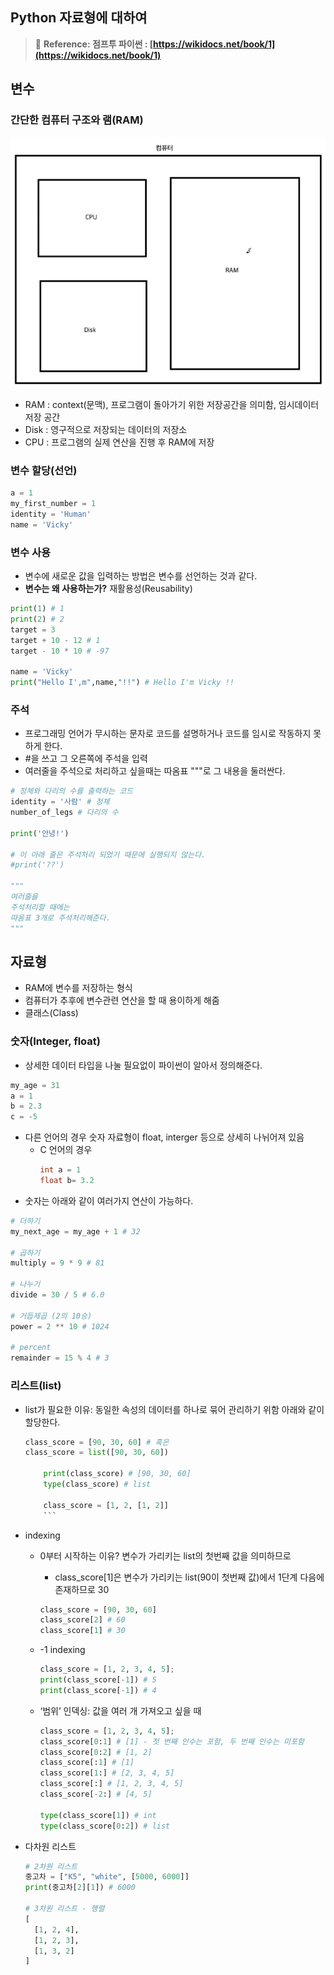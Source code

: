 ﻿## Python 자료형에 대하여

> 💫 **Reference: 점프투 파이썬 : [https://wikidocs.net/book/1](https://wikidocs.net/book/1)**

## 변수

### 간단한 컴퓨터 구조와 램(RAM)

![Alt text](../img/221127-2.png)

- RAM : context(문맥), 프로그램이 돌아가기 위한 저장공간을 의미함, 임시데이터 저장 공간
- Disk : 영구적으로 저장되는 데이터의 저장소
- CPU : 프로그램의 실제 연산을 진행 후 RAM에 저장

### 변수 할당(선언)

```python
a = 1
my_first_number = 1
identity = 'Human'
name = 'Vicky'
```

### 변수 사용

- 변수에 새로운 값을 입력하는 방법은 변수를 선언하는 것과 같다.
- **변수는 왜 사용하는가?** 재활용성(Reusability)

```python
print(1) # 1
print(2) # 2
target = 3
target + 10 - 12 # 1
target - 10 * 10 # -97

name = 'Vicky'
print("Hello I',m",name,"!!") # Hello I'm Vicky !!
```

### 주석

- 프로그래밍 언어가 무시하는 문자로 코드를 설명하거나 코드를 임시로 작동하지 못하게 한다.
- #을 쓰고 그 오른쪽에 주석을 입력
- 여러줄을 주석으로 처리하고 싶을때는 따옴표 """로 그 내용을 둘러싼다.

```python
# 정체와 다리의 수를 출력하는 코드
identity = '사람' # 정체
number_of_legs # 다리의 수

print('안녕!')

# 이 아래 줄은 주석처리 되었기 때문에 실행되지 않는다.
#print('??')

"""
여러줄을
주석처리할 때에는
따옴표 3개로 주석처리해준다.
"""
```

## 자료형

- RAM에 변수를 저장하는 형식
- 컴퓨터가 추후에 변수관련 연산을 할 때 용이하게 해줌
- 클래스(Class)

### 숫자(Integer, float)

- 상세한 데이터 타입을 나눌 필요없이 파이썬이 알아서 정의해준다.

```python
my_age = 31
a = 1
b = 2.3
c = -5
```

- 다른 언어의 경우 숫자 자료형이 float, interger 등으로 상세히 나뉘어져 있음
  - C 언어의 경우
    ```c
    int a = 1
    float b= 3.2
    ```
- 숫자는 아래와 같이 여러가지 연산이 가능하다.

```python
# 더하기
my_next_age = my_age + 1 # 32

# 곱하기
multiply = 9 * 9 # 81

# 나누기
divide = 30 / 5 # 6.0

# 거듭제곱 (2의 10승)
power = 2 ** 10 # 1024

# percent
remainder = 15 % 4 # 3
```

### 리스트(list)

- list가 필요한 이유: 동일한 속성의 데이터를 하나로 묶어 관리하기 위함
  아래와 같이 할당한다.
  ```python # a = 90 # b = 30 # c = 60
  class_score = [90, 30, 60] # 혹은
  class_score = list([90, 30, 60])

      print(class_score) # [90, 30, 60]
      type(class_score) # list

      class_score = [1, 2, [1, 2]]
      ```

- indexing

  - 0부터 시작하는 이유? 변수가 가리키는 list의 첫번째 값을 의미하므로
    - class_score[1]은 변수가 가리키는 list(90이 첫번째 값)에서 1단계 다음에 존재하므로 30
    ```python
    class_score = [90, 30, 60]
    class_score[2] # 60
    class_score[1] # 30
    ```
  - -1 indexing
    ```python
    class_score = [1, 2, 3, 4, 5];
    print(class_score[-1]) # 5
    print(class_score[-1]) # 4
    ```
  - ‘범위’ 인덱싱: 값을 여러 개 가져오고 싶을 때

    ```python
    class_score = [1, 2, 3, 4, 5];
    class_score[0:1] # [1] - 첫 번째 인수는 포함, 두 번째 인수는 미포함
    class_score[0:2] # [1, 2]
    class_score[:1] # [1]
    class_score[1:] # [2, 3, 4, 5]
    class_score[:] # [1, 2, 3, 4, 5]
    class_score[-2:] # [4, 5]

    type(class_score[1]) # int
    type(class_score[0:2]) # list
    ```

- 다차원 리스트

  ```python
  # 2차원 리스트
  중고차 = ["K5", "white", [5000, 6000]]
  print(중고차[2][1]) # 6000

  # 3차원 리스트 - 행렬
  [
  	[1, 2, 4],
  	[1, 2, 3],
  	[1, 3, 2]
  ]
  ```

